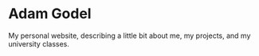 # Adam Godel
My personal website, describing a little bit about me, my projects, and my university classes.
